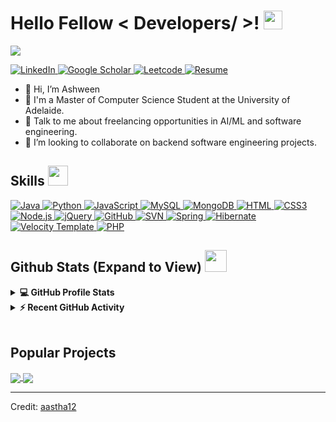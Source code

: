 <!--
## Hi there 👋
**achu1998/achu1998** is a ✨ _special_ ✨ repository because its `README.md` (this file) appears on your GitHub profile.

Here are some ideas to get you started:

- 🔭 I’m currently working on ...
- 🌱 I’m currently learning ...
- 👯 I’m looking to collaborate on ...
- 🤔 I’m looking for help with ...
- 💬 Ask me about ...
- 📫 How to reach me: ...
- 😄 Pronouns: ...
- ⚡ Fun fact: ...
-->

<h1> Hello Fellow < Developers/ >! <img src = "https://raw.githubusercontent.com/MartinHeinz/MartinHeinz/master/wave.gif" width = 30px> </h1>
<p align='center'>
</p>

<p>
  <a href="https://github.com/DenverCoder1/readme-typing-svg"><img src="https://readme-typing-svg.herokuapp.com?&font=IBM+Plex+Sans&color=abcdef&size=20&lines=Welcome+to+my+GitHub+Profile!;I'm+an+AI+Enthusiast;I'm+a+Computer+Science+engineer" /></a>
</p>

   <a href="https://www.linkedin.com/in/ashween-ramakrishnan/" target="_blank">
    <img alt="LinkedIn" src="https://img.shields.io/badge/LinkedIn-0077B5?style=for-the-badge&logo=linkedin&logoColor=white">
  </a>   
   <a href="https://scholar.google.com.au/citations?user=c0TcfWIAAAAJ&hl=en&authuser=1" target="_blank">
    <img alt="Google Scholar" src="https://img.shields.io/badge/Google_Scholar-4285F4?style=for-the-badge&logo=google-scholar&logoColor=white">
  </a>  
  <a href="https://leetcode.com/u/ashween98/" target="_blank">
    <img alt="Leetcode" src="https://img.shields.io/badge/LeetCode-FFA116?style=for-the-badge&logo=leetcode&logoColor=white">
  </a>  
 <a href="https://achu1998.github.io/Portfolio/assets/pdf/Ashween_Ramakrishnan_Resume.pdf" target="_blank">
    <img alt="Resume" src="https://img.shields.io/badge/Resume-4285F4?style=for-the-badge&logo=google-drive&logoColor=white">
  </a>

- 👋 Hi, I’m Ashween
- 💼 I'm a Master of Computer Science Student at the University of Adelaide.
- 💬 Talk to me about freelancing opportunities in AI/ML and software engineering.
- 👯 I’m looking to collaborate on backend software engineering projects.

<h2> Skills <img src = "https://media2.giphy.com/media/QssGEmpkyEOhBCb7e1/giphy.gif?cid=ecf05e47a0n3gi1bfqntqmob8g9aid1oyj2wr3ds3mg700bl&rid=giphy.gif" width = 32px> </h2>
<a href="https://www.java.com" target="_blank"> 
    <img alt="Java" src="https://img.shields.io/badge/Java-ED8B00?style=for-the-badge&logo=java&logoColor=white">
  </a>

   <a href="https://www.python.org" target="_blank">
    <img alt="Python" src="https://img.shields.io/badge/Python-3776AB?style=for-the-badge&logo=python&logoColor=white">
  </a>

   <a href="https://www.javascript.com/" target="_blank">
    <img alt="JavaScript" src="https://shields.io/badge/JavaScript-F7DF1E?logo=JavaScript&logoColor=white&style=for-the-badge">
  </a>

   <a href="https://www.mysql.com/" target="_blank">
    <img alt="MySQL" src="https://img.shields.io/badge/MySQL-4479A1?style=for-the-badge&logo=mysql&logoColor=white">
  </a>

   <a href="https://www.mongodb.com/" target="_blank">
    <img alt="MongoDB" src="https://img.shields.io/badge/-MongoDB-13aa52?style=for-the-badge&logo=mongodb&logoColor=white">
  </a>

   <a href="https://html.com/" target="_blank">
    <img alt="HTML" src="https://img.shields.io/badge/HTML5-E34F26?style=for-the-badge&logo=html5&logoColor=white">
  </a>

   <a href="https://css3.com/" target="_blank">
    <img alt="CSS3" src="https://img.shields.io/badge/CSS3-1572B6?style=for-the-badge&logo=css3&logoColor=white">
  </a>

   <a href="https://nodejs.org/en" target="_blank">
    <img alt="Node.js" src="https://img.shields.io/badge/node.js-339933?style=for-the-badge&logo=Node.js&logoColor=white">
  </a>

   <a href="https://jquery.com/" target="_blank">
    <img alt="jQuery" src="https://img.shields.io/badge/jQuery-0769AD?style=for-the-badge&logo=jquery&logoColor=white">
  </a>
   <a href="https://github.com/" target="_blank">
    <img alt="GitHub" src="https://img.shields.io/badge/GitHub-181717?style=for-the-badge&logo=github&logoColor=white">
  </a>
   <a href="https://subversion.apache.org/" target="_blank">
    <img alt="SVN" src="https://img.shields.io/badge/Subversion-809CC9?style=for-the-badge&logo=subversion&logoColor=white">
  </a>
  <a href="https://spring.io/">
    <img alt="Spring" src="https://img.shields.io/badge/Spring-6DB33F?style=for-the-badge&logo=spring&logoColor=white">
  </a>

  <a href="https://hibernate.org/">
    <img alt="Hibernate" src="https://img.shields.io/badge/Hibernate-59666C?style=for-the-badge&logo=hibernate&logoColor=white">
  </a>

  <a href="https://velocity.apache.org/">
    <img alt="Velocity Template" src="https://img.shields.io/badge/Velocity_Template-5076A0?style=for-the-badge&logo=apache&logoColor=white">
  </a>

  <a href="https://www.php.net/">
    <img alt="PHP" src="https://img.shields.io/badge/PHP-777BB4?style=for-the-badge&logo=php&logoColor=white">
  </a>


<h2> Github Stats (Expand to View) <img src = "https://i.pinimg.com/originals/65/c4/f4/65c4f452571be1261e9c623f7da488ac.gif" width = 35px> </h2>

<details> 
  <summary><b>💻 GitHub Profile Stats</b></summary>
  <br/>
  <p align="center">
    <a href="https://github.com/anuraghazra/github-readme-stats"><img alt="Ashween's Github Stats" src="https://github-readme-stats.vercel.app/api?username=achu1998&show_icons=true&count_private=true&theme=algolia" height="192px"/></a>
<br/>
  &nbsp;
	  <img src="https://github-readme-stats.vercel.app/api/top-langs?username=achu1998&show_icons=true&locale=en&layout=compact&theme=algolia" alt="achu1998" height="192px"/>
  <br/>
  </p>
</details>


<details>
  <summary><b>⚡ Recent GitHub Activity</b></summary>
  <br/>
   <a href="https://github.com/achu1998"><img alt="Ashween's Activity Graph" src="https://github-readme-activity-graph.vercel.app/graph?username=achu1998&custom_title=Ashween's%20Contribution%20Graph&theme=github-compact" /></a>
  <br/>

</details>

<br/>

## Popular Projects
<a href="https://github.com/achu1998/youTubeVideo-List-Extension">
  <!-- Change the `github-readme-stats.anuraghazra1.vercel.app` to `github-readme-stats.vercel.app`  -->
  <img align="center" src="https://github-readme-stats.anuraghazra1.vercel.app/api/pin/?username=achu1998&repo=youTubeVideo-List-Extension&theme=onedark" />
</a>  


<a href="https://github.com/achu1998/driveFileUpload">
  <!-- Change the `github-readme-stats.anuraghazra1.vercel.app` to `github-readme-stats.vercel.app`  -->
  <img align="center" src="https://github-readme-stats.anuraghazra1.vercel.app/api/pin/?username=achu1998&repo=driveFileUpload&theme=onedark" />
</a> 

----------------------------------------------------------------------
Credit: [aastha12](https://github.com/aastha12)
